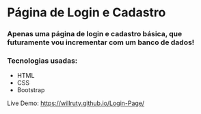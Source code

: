 # Página de Login e Cadastro
###
### Apenas uma página de login e cadastro básica, que futuramente vou incrementar com um banco de dados!

### Tecnologias usadas:

- HTML
- CSS
- Bootstrap

Live Demo: https://willruty.github.io/Login-Page/
